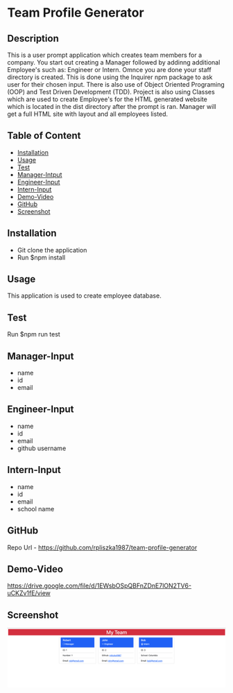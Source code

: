 # Team Profile Generator

## Description

This is a user prompt application which creates team members for a company. You start out creating a Manager followed by addinng additional Employee's such as: Engineer or Intern. Omnce you are done your staff directory is created. This is done using the Inquirer npm package to ask user for their chosen input. There is also use of Object Oriented Programing (OOP) and Test Driven Development (TDD). Project is also using Classes which are used to create Employee's for the HTML generated website which is located in the dist directory after the prompt is ran. Manager will get a full HTML site with layout and all employees listed.

## Table of Content

- [Installation](#installation)
- [Usage](#usage)
- [Test](#test)
- [Manager-Intput](#manager-input)
- [Engineer-Input](#engineer-input)
- [Intern-Input](#intern-input)
- [Demo-Video](#demo-video)
- [GitHub](#github)
- [Screenshot](#screenshot)

## Installation

- Git clone the application
- Run $npm install

## Usage

This application is used to create employee database.

## Test

Run $npm run test

## Manager-Input

- name
- id
- email

## Engineer-Input

- name
- id
- email
- github username

## Intern-Input

- name
- id
- email
- school name

## GitHub

Repo Url - https://github.com/rpliszka1987/team-profile-generator

## Demo-Video

https://drive.google.com/file/d/1EWsbOSpQBFnZDnE7lON2TV6-uCKZv1fE/view

## Screenshot

![Page Screenshot](./src/images/team-generaot-page.png)
